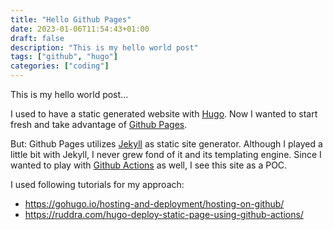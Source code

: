 ```yaml
---
title: "Hello Github Pages"
date: 2023-01-06T11:54:43+01:00
draft: false
description: "This is my hello world post"
tags: ["github", "hugo"]
categories: ["coding"]
---
```


This is my hello world post...

<!-- more -->

I used to have a static generated website with [Hugo](https://gohugo.io). Now I wanted to start fresh and take advantage of [Github Pages](https://pages.github.com/). 

But: Github Pages utilizes [Jekyll](https://jekyllrb.com/) as static site generator. Although I played a little bit with Jekyll, I never grew fond of it and its templating engine. Since I wanted to play with [Github Actions](https://github.com/features/actions) as well, I see this site as a POC.

I used following tutorials for my approach:
* https://gohugo.io/hosting-and-deployment/hosting-on-github/
* https://ruddra.com/hugo-deploy-static-page-using-github-actions/

